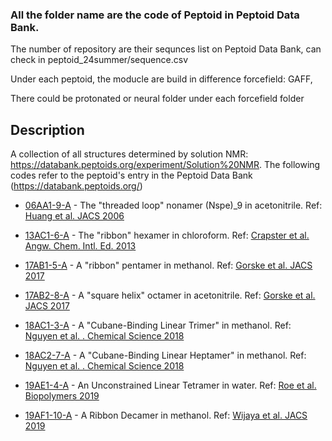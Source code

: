 ### All the folder name are the code of Peptoid in Peptoid Data Bank.
The number of repository are their sequnces list on Peptoid Data Bank, can check in peptoid_24summer/sequence.csv

Under each peptoid, the moducle are build in difference forcefield: GAFF, 

There could be protonated or neural folder under each forcefield folder

## Description 

A collection of all structures determined by solution NMR: https://databank.peptoids.org/experiment/Solution%20NMR.  The following codes refer to the peptoid's entry in the Peptoid Data Bank (https://databank.peptoids.org/)

* [06AA1-9-A](https://databank.peptoids.org/peptoid/06AA1-9-A) - The "threaded loop" nonamer (Nspe)_9 in acetonitrile. Ref: [Huang et al. JACS 2006](https://doi.org/10.1021%2Fja0574318) 

* [13AC1-6-A](https://databank.peptoids.org/peptoid/13AC1-6-A)  - The "ribbon" hexamer in chloroform. Ref:  [Crapster et al. Angw. Chem. Intl. Ed. 2013](https://doi.org/10.1002/anie.201208630)
  
* [17AB1-5-A](https://databank.peptoids.org/peptoid/17AB1-5-A) - A "ribbon" pentamer in methanol. Ref: [Gorske et al. JACS 2017](https://doi.org/10.1021/jacs.7b02319) 

* [17AB2-8-A](https://databank.peptoids.org/peptoid/17AB2-8-A) - A "square helix" octamer in acetonitrile. Ref: [Gorske et al. JACS 2017](https://doi.org/10.1021/jacs.7b02319) 

* [18AC1-3-A](https://databank.peptoids.org/peptoid/18AC1-3-A) - A "Cubane-Binding Linear Trimer" in methanol.  Ref: [Nguyen et al. . Chemical Science 2018](https://doi.org/10.1039/c8sc04240c)  

* [18AC2-7-A](https://databank.peptoids.org/peptoid/18AC2-7-A) - A "Cubane-Binding Linear Heptamer" in methanol.  Ref: [Nguyen et al. . Chemical Science 2018](https://doi.org/10.1039/c8sc04240c)

* [19AE1-4-A](https://databank.peptoids.org/peptoid/19AE1-4-A) - An Unconstrained Linear Tetramer in water.  Ref: [Roe et al. Biopolymers 2019](https://doi.org/10.1002/bip.23267)

* [19AF1-10-A](https://databank.peptoids.org/peptoid/19AF1-10-A) - A Ribbon Decamer in methanol.  Ref: [Wijaya et al. JACS 2019](https://doi.org/10.1002/bip.23267)


